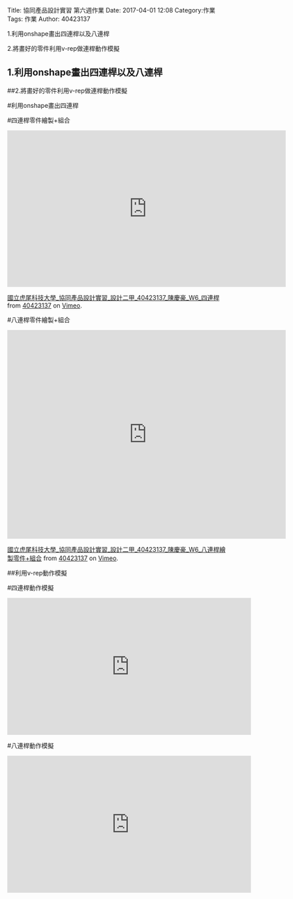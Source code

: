Title: 協同產品設計實習 第六週作業
Date: 2017-04-01 12:08
Category:作業
Tags: 作業
Author: 40423137 

1.利用onshape畫出四連桿以及八連桿

2.將畫好的零件利用v-rep做連桿動作模擬

<!-- PELICAN_END_SUMMARY -->
## 1.利用onshape畫出四連桿以及八連桿

##2.將畫好的零件利用v-rep做連桿動作模擬


#利用onshape畫出四連桿

#四連桿零件繪製+組合

<iframe src="https://player.vimeo.com/video/222983912" width="640" height="360" frameborder="0" webkitallowfullscreen mozallowfullscreen allowfullscreen></iframe>
<p><a href="https://vimeo.com/222983912">國立虎尾科技大學_協同產品設計實習_設計二甲_40423137_陳慶豪_W6_四連桿</a> from <a href="https://vimeo.com/user45109608">40423137</a> on <a href="https://vimeo.com">Vimeo</a>.</p>

#八連桿零件繪製+組合

<iframe src="https://player.vimeo.com/video/222984406" width="640" height="480" frameborder="0" webkitallowfullscreen mozallowfullscreen allowfullscreen></iframe>
<p><a href="https://vimeo.com/222984406">國立虎尾科技大學_協同產品設計實習_設計二甲_40423137_陳慶豪_W6_八連桿繪製零件+組合</a> from <a href="https://vimeo.com/user45109608">40423137</a> on <a href="https://vimeo.com">Vimeo</a>.</p>

##利用v-rep動作模擬

#四連桿動作模擬

<iframe width="560" height="315" src="https://www.youtube.com/embed/LVwCCngaevo" frameborder="0" allowfullscreen></iframe>

#八連桿動作模擬

<iframe width="560" height="315" src="https://www.youtube.com/embed/W9cF5pET_XE" frameborder="0" allowfullscreen></iframe>
   
